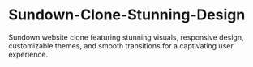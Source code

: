 # Sundown-Clone-Stunning-Design
Sundown website clone featuring stunning visuals, responsive design, customizable themes, and smooth transitions for a captivating user experience.
